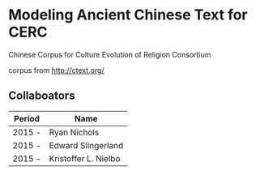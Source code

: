 # Modeling Ancient Chinese Text for CERC 
Chinese Corpus for Culture Evolution of Religion Consortium

corpus from http://ctext.org/

## Collaboators <br/>
Period  | Name
------------- | -------------
2015 -  | Ryan Nichols
2015 -  | Edward Slingerland
2015 -  | Kristoffer L. Nielbo
